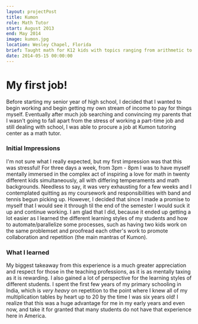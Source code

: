 ```yaml
---
layout: projectPost
title: Kumon
role: Math Tutor
start: August 2013
end: May 2014
image: kumon.jpg
location: Wesley Chapel, Florida
brief: Taught math for K12 kids with topics ranging from arithmetic to calculus
date: 2014-05-15 00:00:00
---
```

# My first job!
Before starting my senior year of high school, I decided that I wanted to begin working and begin getting my own stream of income to pay for things myself. Eventually after much job searching and convincing my parents that I wasn't going to fall apart from the stress of working a part-time job and still dealing with school, I was able to procure a job at Kumon tutoring center as a math tutor.

### Initial Impressions
I'm not sure what I really expected, but my first impression was that this was stressful! For three days a week, from 3pm - 8pm I was to have myself mentally immersed in the complex act of inspiring a love for math in twenty different kids simultaneously, all with differing temperaments and math backgrounds. Needless to say, it was very exhausting for a few weeks and I contemplated quitting as my coursework and responsibilities with band and tennis begun picking up. However, I decided that since I made a promise to myself that I would see it through til the end of the semester I would suck it up and continue working. I am glad that I did, because it ended up getting a lot easier as I learned the different learning styles of my students and how to automate/parallelize some processes, such as having two kids work on the same problemset and proofread each other's work to promote collaboration and repetition (the main mantras of Kumon).

### What I learned
My biggest takeaway from this experience is a much greater appreciation and respect for those in the teaching professions, as it is as mentally taxing as it is rewarding. I also gained a lot of perspective for the learning styles of different students. I spent the first few years of my primary schooling in India, which is *very heavy* on repetition to the point where I knew all of my multiplication tables by heart up to 20 by the time I was six years old! I realize that this was a huge advantage for me in my early years and even now, and take it for granted that many students do not have that experience here in America. 
